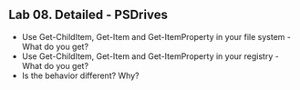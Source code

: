 ## Lab 08. Detailed - PSDrives

- Use Get-ChildItem, Get-Item and Get-ItemProperty in your file system - What do you get?
- Use Get-ChildItem, Get-Item and Get-ItemProperty in your registry - What do you get?
- Is the behavior different? Why?